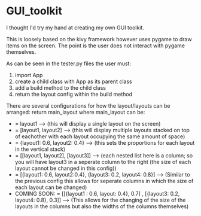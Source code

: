 # GUI_toolkit
I thought I'd try my hand at creating my own GUI toolkit.

This is loosely based on the kivy framework however uses pygame to draw items on the screen.
The point is the user does not interact with pygame themselves.

As can be seen in the tester.py files the user must:
  1. import App
  2. create a child class with App as its parent class
  3. add a build method to the child class
  4. return the layout config within the build method

There are several configurations for how the layout/layouts can be arranged:
return main_layout
where main_layout can be:
  - = layout1 --> (this will display a single layout on the screen)
  - = [layout1, layout2] --> (this will display multiple layouts stacked on top of eachother with each layout occupying the same amount of space)
  - = {layout1: 0.6, layout2: 0.4} --> (this sets the proportions for each layout in the vertical stack)
  - = [[layout1, layout2], [layout3]] --> (each nested list here is a column; so you will have layout3 in a seperate column to the right (the size of each layout cannot be changed in this config))
  - = [{layout1: 0.6, layout2:0.4}, {layout3: 0.2, layout4: 0.8}] --> (Similar to the previous config this allows for seperate columns in which the size of each layout can be changed)
  - COMING SOON: = [[{layout1 : 0.6, layout: 0.4}, 0.7] , [{layout3: 0.2, layout4: 0.8}, 0.3]] --> (This allows for the changing of the size of the layouts in the columns but also the widths of the columns themselves)
